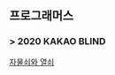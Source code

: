 ## 프로그래머스
### > 2020 KAKAO BLIND
[자물쇠와 열쇠](https://school.programmers.co.kr/learn/courses/30/lessons/60059)
